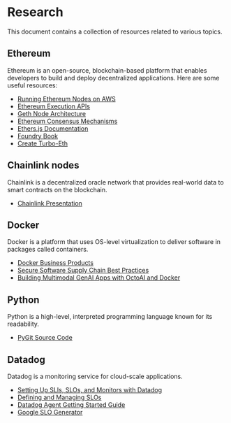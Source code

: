# Research

This document contains a collection of resources related to various topics.

## Ethereum

Ethereum is an open-source, blockchain-based platform that enables developers to build and deploy decentralized applications. Here are some useful resources:

- [Running Ethereum Nodes on AWS](https://aws.amazon.com/blogs/database/run-ethereum-nodes-on-aws/)
- [Ethereum Execution APIs](https://github.com/ethereum/execution-apis/tree/main/src/engine)
- [Geth Node Architecture](https://geth.ethereum.org/docs/fundamentals/node-architecture)
- [Ethereum Consensus Mechanisms](https://ethereum.org/en/developers/docs/consensus-mechanisms/pos)
- [Ethers.js Documentation](https://docs.ethers.org/v6/)
- [Foundry Book](https://book.getfoundry.sh/)
- [Create Turbo-Eth](https://github.com/turbo-eth/create-turbo-eth)

## Chainlink nodes

Chainlink is a decentralized oracle network that provides real-world data to smart contracts on the blockchain.

- [Chainlink Presentation](https://docs.google.com/presentation/d/1gnTWuusMh8vYbW2R2zybnFGNnfg6ubE7wwlaL7qcdIQ/edit?pli=1#slide=id.p)

## Docker

Docker is a platform that uses OS-level virtualization to deliver software in packages called containers.

- [Docker Business Products](https://www.docker.com/products/business/)
- [Secure Software Supply Chain Best Practices](https://www.docker.com/blog/secure-software-supply-chain-best-practices/)
- [Building Multimodal GenAI Apps with OctoAI and Docker](https://www.docker.com/blog/build-multimodal-genai-apps-with-octoai-and-docker/)

## Python

Python is a high-level, interpreted programming language known for its readability.

- [PyGit Source Code](https://github.com/benhoyt/pygit/blob/master/pygit.py)

## Datadog

Datadog is a monitoring service for cloud-scale applications.

- [Setting Up SLIs, SLOs, and Monitors with Datadog](https://engineering.sada.com/setting-up-slis-slos-and-monitors-with-datadog-f0428b36436e)
- [Defining and Managing SLOs](https://www.datadoghq.com/blog/define-and-manage-slos/)
- [Datadog Agent Getting Started Guide](https://docs.datadoghq.com/getting_started/agent/)
- [Google SLO Generator](https://github.com/google/slo-generator/blob/master/README.md)